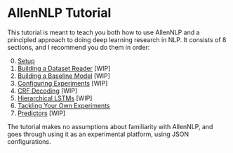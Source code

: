 # AllenNLP Tutorial

This tutorial is meant to teach you both how to use AllenNLP and a principled approach to doing deep learning research in NLP.
It consists of 8 sections, and I recommend you do them in order:

0. [Setup](https://github.com/jbarrow/allennlp_tutorial/blob/master/tutorial/0_Setup.md)
1. [Building a Dataset Reader](https://github.com/jbarrow/allennlp_tutorial/blob/master/tutorial/1_Building_a_Dataset_Reader.md) [WIP]
2. [Building a Baseline Model](https://github.com/jbarrow/allennlp_tutorial/blob/master/tutorial/2_Building_a_Model.md) [WIP]
3. [Configuring Experiments](https://github.com/jbarrow/allennlp_tutorial/blob/master/tutorial/3_Configuring_Experiments.md) [WIP]
4. [CRF Decoding](https://github.com/jbarrow/allennlp_tutorial/blob/master/tutorial/4_CRF_Decoding.md) [WIP]
5. [Hierarchical LSTMs](https://github.com/jbarrow/allennlp_tutorial/blob/master/tutorial/5_Hierarchical_LSTMs.md) [WIP]
6. [Tackling Your Own Experiments](https://github.com/jbarrow/allennlp_tutorial/blob/master/tutorial/6_Tackling_Your_Own_Experiments.md)
7. [Predictors](https://github.com/jbarrow/allennlp_tutorial/blob/master/tutorial/7_Predictors.md) [WIP]

The tutorial makes no assumptions about familiarity with AllenNLP, and goes through using it as an experimental platform, using JSON configurations.
